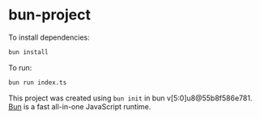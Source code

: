 # bun-project

To install dependencies:

```bash
bun install
```

To run:

```bash
bun run index.ts
```

This project was created using `bun init` in bun v[5:0]u8@55b8f586e781. [Bun](https://bun.sh) is a fast all-in-one JavaScript runtime.
